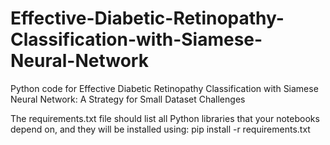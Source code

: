 # Effective-Diabetic-Retinopathy-Classification-with-Siamese-Neural-Network
Python code for Effective Diabetic Retinopathy Classification with Siamese Neural Network: A Strategy for Small Dataset Challenges

The requirements.txt file should list all Python libraries that your notebooks depend on, and they will be installed using:
pip install -r requirements.txt

